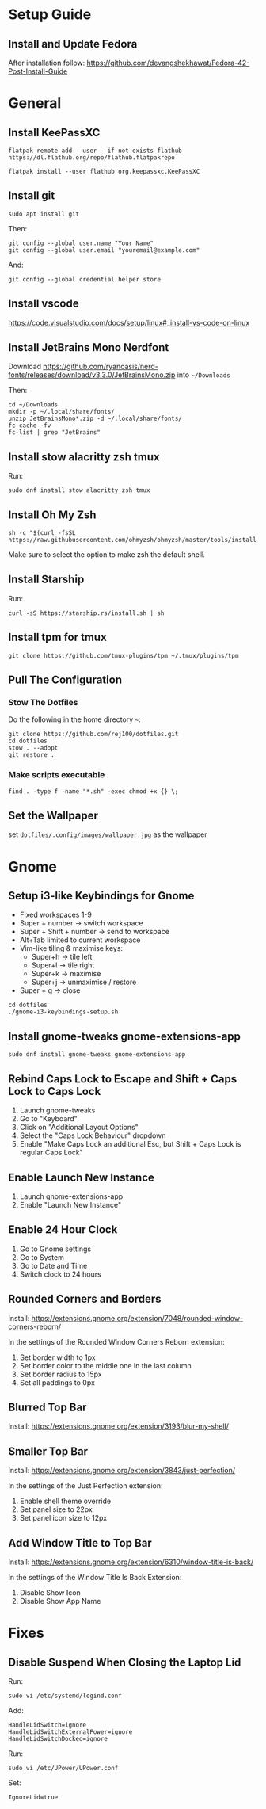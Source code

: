 # Setup Guide
## Install and Update Fedora
After installation follow: https://github.com/devangshekhawat/Fedora-42-Post-Install-Guide

# General
## Install KeePassXC
```
flatpak remote-add --user --if-not-exists flathub https://dl.flathub.org/repo/flathub.flatpakrepo
```

```
flatpak install --user flathub org.keepassxc.KeePassXC
```

## Install git
```
sudo apt install git
```

Then:
```
git config --global user.name "Your Name"
git config --global user.email "youremail@example.com"
```
And:
```
git config --global credential.helper store
```

## Install vscode
https://code.visualstudio.com/docs/setup/linux#_install-vs-code-on-linux

## Install JetBrains Mono Nerdfont
Download https://github.com/ryanoasis/nerd-fonts/releases/download/v3.3.0/JetBrainsMono.zip into `~/Downloads`

Then:
```
cd ~/Downloads
mkdir -p ~/.local/share/fonts/
unzip JetBrainsMono*.zip -d ~/.local/share/fonts/
fc-cache -fv
fc-list | grep "JetBrains"
```

## Install stow alacritty zsh tmux
Run:
```
sudo dnf install stow alacritty zsh tmux
```

## Install Oh My Zsh
```
sh -c "$(curl -fsSL https://raw.githubusercontent.com/ohmyzsh/ohmyzsh/master/tools/install.sh)"
```
Make sure to select the option to make zsh the default shell.

## Install Starship
Run:
```
curl -sS https://starship.rs/install.sh | sh
```
## Install tpm for tmux
```
git clone https://github.com/tmux-plugins/tpm ~/.tmux/plugins/tpm
```


## Pull The Configuration
### Stow The Dotfiles
Do the following in the home directory `~`:

```
git clone https://github.com/rej100/dotfiles.git
cd dotfiles
stow . --adopt
git restore .
```

### Make scripts executable
```
find . -type f -name "*.sh" -exec chmod +x {} \;
```

## Set the Wallpaper
set `dotfiles/.config/images/wallpaper.jpg` as the wallpaper

# Gnome
## Setup i3-like Keybindings for Gnome

* Fixed workspaces 1-9
* Super + number -> switch workspace
* Super + Shift + number -> send to workspace
* Alt+Tab limited to current workspace
* Vim-like tiling & maximise keys:
    * Super+h -> tile left
    * Super+l -> tile right
    * Super+k -> maximise
    * Super+j -> unmaximise / restore
* Super + q -> close

```
cd dotfiles
./gnome-i3-keybindings-setup.sh
```

## Install gnome-tweaks gnome-extensions-app
```
sudo dnf install gnome-tweaks gnome-extensions-app
```

## Rebind Caps Lock to Escape and Shift + Caps Lock to Caps Lock
1. Launch gnome-tweaks
2. Go to "Keyboard"
3. Click on "Additional Layout Options"
4. Select the "Caps Lock Behaviour" dropdown
5. Enable "Make Caps Lock an additional Esc, but Shift + Caps Lock is regular Caps Lock"

## Enable Launch New Instance
1. Launch gnome-extensions-app
2. Enable "Launch New Instance"

## Enable 24 Hour Clock
1. Go to Gnome settings
2. Go to System
3. Go to Date and Time
4. Switch clock to 24 hours

## Rounded Corners and Borders
Install: https://extensions.gnome.org/extension/7048/rounded-window-corners-reborn/

In the settings of the Rounded Window Corners Reborn extension:
1. Set border width to 1px
2. Set border color to the middle one in the last column
3. Set border radius to 15px
4. Set all paddings to 0px

## Blurred Top Bar
Install: https://extensions.gnome.org/extension/3193/blur-my-shell/

## Smaller Top Bar
Install: https://extensions.gnome.org/extension/3843/just-perfection/

In the settings of the Just Perfection extension:
1. Enable shell theme override
2. Set panel size to 22px
3. Set panel icon size to 12px

## Add Window Title to Top Bar
Install: https://extensions.gnome.org/extension/6310/window-title-is-back/

In the settings of the Window Title Is Back Extension:
1. Disable Show Icon
2. Disable Show App Name

# Fixes
## Disable Suspend When Closing the Laptop Lid
Run:
```
sudo vi /etc/systemd/logind.conf
```

Add:
```
HandleLidSwitch=ignore
HandleLidSwitchExternalPower=ignore
HandleLidSwitchDocked=ignore
```

Run:
```
sudo vi /etc/UPower/UPower.conf
```

Set:
```
IgnoreLid=true
```